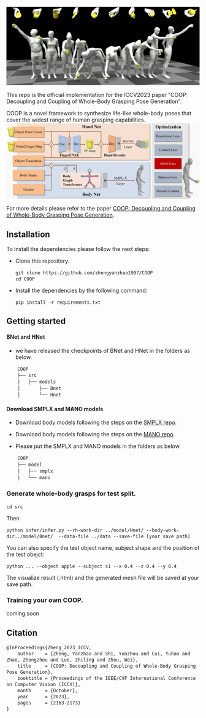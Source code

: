 ![Image text](https://github.com/zhengyanzhao1997/COOP/blob/master/imgs/headpic.png)

This repo is the official implementation for the ICCV2023 paper "COOP: Decoupling and Coupling of Whole-Body Grasping Pose Generation".

COOP is a novel framework to synthesize life-like whole-body poses that cover the widest range of human grasping capabilities.
![Image text](https://github.com/zhengyanzhao1997/COOP/blob/master/imgs/coop.jpg)

For more details please refer to the paper <a href="https://openaccess.thecvf.com/content/ICCV2023/html/Zheng_COOP_Decoupling_and_Coupling_of_Whole-Body_Grasping_Pose_Generation_ICCV_2023_paper.html" target="_blank">COOP: Decoupling and Coupling of Whole-Body Grasping Pose Generation</a>.

## Installation

To install the dependencies please follow the next steps:

- Clone this repository: 
    ```Shell
    git clone https://github.com/zhengyanzhao1997/COOP
    cd COOP
    ```
- Install the dependencies by the following command:
    ```
    pip install -r requirements.txt
    ```

## Getting started

#### BNet and HNet
- we have released the checkpoints of BNet and HNet in the folders as below.
```bash
    COOP
    ├── src
    │   ├── models
    │       ├── Bnet
    │       └── Hnet
```

#### Download SMPLX and MANO models
- Download body models following the steps on the [SMPLX repo](https://github.com/vchoutas/smplx).
- Download body models following the steps on the [MANO repo](https://mano.is.tue.mpg.de/).

- Please put the SMPLX and MANO models in the folders as below.
```bash
    COOP
    ├── model
    │   ├── smplx
    │   └── mano
```

### Generate whole-body grasps for test split.

    cd src

Then

    python infer/infer.py --rh-work-dir ../model/Hnet/ --body-work-dir../model/Bnet/  --data-file ../data --save-file [your save path]
    
You can also specify the test object name, subject shape and the position of the test obejct:

    python ... --object apple --subject s1 --x 0.4 --z 0.4 --y 0.4

The visualize result (.html) and the generated mesh file will be saved at your save path.

### Training your own COOP.
coming soon

## Citation
```
@InProceedings{Zheng_2023_ICCV,
    author    = {Zheng, Yanzhao and Shi, Yunzhou and Cui, Yuhao and Zhao, Zhongzhou and Luo, Zhiling and Zhou, Wei},
    title     = {COOP: Decoupling and Coupling of Whole-Body Grasping Pose Generation},
    booktitle = {Proceedings of the IEEE/CVF International Conference on Computer Vision (ICCV)},
    month     = {October},
    year      = {2023},
    pages     = {2163-2173}
}
```